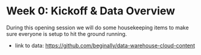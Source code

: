 # Week 0: Kickoff & Data Overview

During this opening session we will do some housekeeping items to make sure everyone is setup to hit the ground running.

- link to data: https://github.com/beginally/data-warehouse-cloud-content
